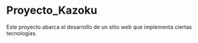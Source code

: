 # Proyecto_Kazoku
Este proyecto abarca el desarrollo de un sitio web que implementa ciertas tecnologías.

